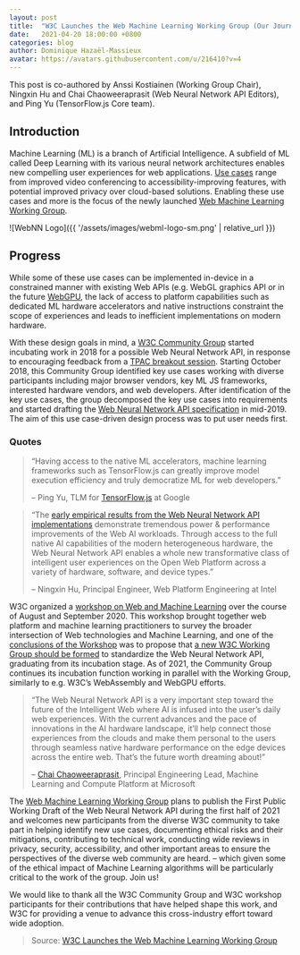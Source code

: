 ```yaml
---
layout: post
title:  "W3C Launches the Web Machine Learning Working Group (Our Journey)"
date:   2021-04-20 18:00:00 +0800
categories: blog
author: Dominique Hazaël-Massieux
avatar: https://avatars.githubusercontent.com/u/216410?v=4
---
```


This post is co-authored by Anssi Kostiainen (Working Group Chair), Ningxin Hu and Chai Chaoweeraprasit (Web Neural Network API Editors), and Ping Yu (TensorFlow.js Core team).

## Introduction

Machine Learning (ML) is a branch of Artificial Intelligence. A subfield of ML called Deep Learning with its various neural network architectures enables new compelling user experiences for web applications. [Use cases](https://webmachinelearning.github.io/webnn/#usecases) range from improved video conferencing to accessibility-improving features, with potential improved privacy over cloud-based solutions. Enabling these use cases and more is the focus of the newly launched [Web Machine Learning Working Group](https://www.w3.org/groups/wg/webmachinelearning").

![WebNN Logo]({{ '/assets/images/webml-logo-sm.png' | relative_url }})

## Progress

While some of these use cases can be implemented in-device in a constrained manner with existing Web APIs (e.g. WebGL graphics API or in the future [WebGPU](https://gpuweb.github.io/gpuweb/), the lack of access to platform capabilities such as dedicated ML hardware accelerators and native instructions constraint the scope of experiences and leads to inefficient implementations on modern hardware.

With these design goals in mind, a [W3C Community Group](https://www.w3.org/community/webmachinelearning/) started incubating work in 2018 for a possible Web Neural Network API, in response to encouraging feedback from a [TPAC breakout session](https://www.w3.org/2018/10/24-webmachinelearning-minutes.html). Starting October 2018, this Community Group identified key use cases working with diverse participants including major browser vendors, key ML JS frameworks, interested hardware vendors, and web developers. After identification of the key use cases, the group decomposed the key use cases into requirements and started drafting the [Web Neural Network API specification](https://webmachinelearning.github.io/webnn) in mid-2019. The aim of this use case-driven design process was to put user needs first.

### Quotes 

> “Having access to the native ML accelerators, machine learning frameworks such as TensorFlow.js can greatly improve model execution efficiency and truly democratize ML for web developers.”
>
> – Ping Yu, TLM for [TensorFlow.js](https://www.tensorflow.org/js") at Google

> “The [early empirical results from the Web Neural Network API implementations](https://www.w3.org/2020/06/machine-learning-workshop/talks/access_purpose_built_ml_hardware_with_web_neural_network_api.html#slide-10) demonstrate tremendous power &amp; performance improvements of the Web AI workloads. Through access to the full native AI capabilities of the modern heterogeneous hardware, the Web Neural Network API enables a whole new transformative class of intelligent user experiences on the Open Web Platform across a variety of hardware, software, and device types.” 
> 
> &#8211; Ningxin Hu, Principal Engineer, Web Platform Engineering at Intel

W3C organized a [workshop on Web and Machine Learning](https://www.w3.org/2020/06/machine-learning-workshop) over the course of August and September 2020. This workshop brought together web platform and machine learning practitioners to survey the broader intersection of Web technologies and Machine Learning, and one of the [conclusions of the Workshop](https://www.w3.org/2020/06/machine-learning-workshop/report.html) was to propose that [a new W3C Working Group should be formed](https://lists.w3.org/Archives/Public/public-new-work/2021Feb/0007.html) to standardize the Web Neural Network API, graduating from its incubation stage. As of 2021, the Community Group continues its incubation function working in parallel with the Working Group, similarly to e.g. W3C’s WebAssembly and WebGPU efforts.

> “The Web Neural Network API is a very important step toward the future of the Intelligent Web where AI is infused into the user&#8217;s daily web experiences. With the current advances and the pace of innovations in the AI hardware landscape, it&#8217;ll help connect those experiences from the clouds and make them personal to the users through seamless native hardware performance on the edge devices across the entire web. That&#8217;s the future worth dreaming about!”
> 
> &#8211; [Chai Chaoweeraprasit](https://www.w3.org/2020/06/machine-learning-workshop/talks/accelerated_graphics_and_compute_api_for_machine_learning_directml.html), Principal Engineering Lead, Machine Learning and Compute Platform at Microsoft

The [Web Machine Learning Working Group](https://www.w3.org/groups/wg/webmachinelearning) plans to publish the First Public Working Draft of the Web Neural Network API during the first half of 2021 and welcomes new participants from the diverse W3C community to take part in helping identify new use cases, documenting ethical risks and their mitigations, contributing to technical work, conducting wide reviews in privacy, security, accessibility, and other important areas to ensure the perspectives of the diverse web community are heard. &#8211; which given some of the ethical impact of Machine Learning algorithms will be particularly critical to the work of the group. Join us!

We would like to thank all the W3C Community Group and W3C workshop participants for their contributions that have helped shape this work, and W3C for providing a venue to advance this cross-industry effort toward wide adoption.


> Source: [W3C Launches the Web Machine Learning Working Group](https://www.w3.org/blog/2021/04/w3c-launches-the-web-machine-learning-working-group/)
			


